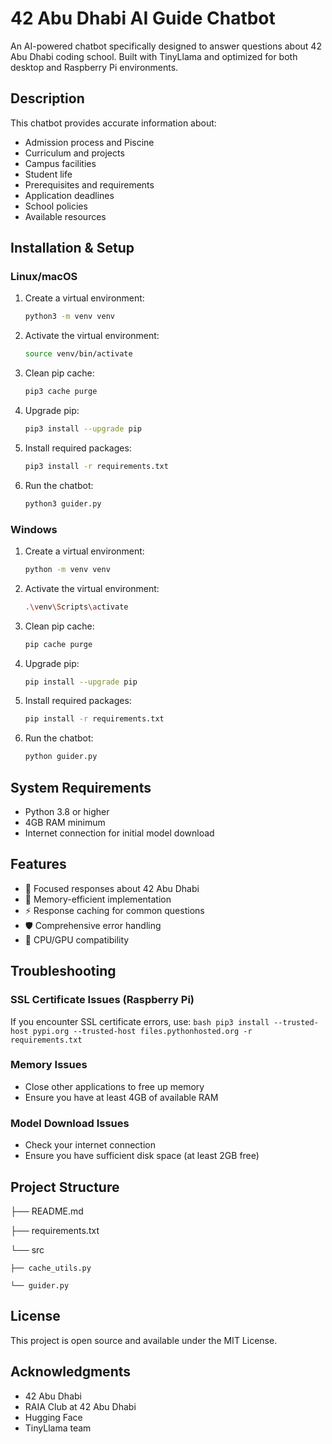 # 42 Abu Dhabi AI Guide Chatbot

An AI-powered chatbot specifically designed to answer questions about 42 Abu Dhabi coding school. Built with TinyLlama and optimized for both desktop and Raspberry Pi environments.

## Description

This chatbot provides accurate information about:
- Admission process and Piscine
- Curriculum and projects  
- Campus facilities
- Student life
- Prerequisites and requirements
- Application deadlines
- School policies
- Available resources

## Installation & Setup

### Linux/macOS

1. Create a virtual environment:
    ```bash
    python3 -m venv venv
    ```

2. Activate the virtual environment:
    ```bash
    source venv/bin/activate
    ```

3. Clean pip cache:
    ```bash
    pip3 cache purge
    ```

4. Upgrade pip:
    ```bash
    pip3 install --upgrade pip
    ```

5. Install required packages:
    ```bash
    pip3 install -r requirements.txt
    ```

6. Run the chatbot:
    ```bash
    python3 guider.py
    ```

### Windows

1. Create a virtual environment:
    ```bash
    python -m venv venv
    ```

2. Activate the virtual environment:
    ```bash
    .\venv\Scripts\activate
    ```

3. Clean pip cache:
    ```bash
    pip cache purge
    ```

4. Upgrade pip:
    ```bash
    pip install --upgrade pip
    ```

5. Install required packages:
    ```bash
    pip install -r requirements.txt
    ```

6. Run the chatbot:
    ```bash
    python guider.py
    ```

## System Requirements

- Python 3.8 or higher
- 4GB RAM minimum
- Internet connection for initial model download

## Features

- 🎯 Focused responses about 42 Abu Dhabi
- 💾 Memory-efficient implementation
- ⚡ Response caching for common questions
- 🛡️ Comprehensive error handling
- 🔄 CPU/GPU compatibility

## Troubleshooting

### SSL Certificate Issues (Raspberry Pi)
If you encounter SSL certificate errors, use:
    ```bash
    pip3 install --trusted-host pypi.org --trusted-host files.pythonhosted.org -r requirements.txt
    ```

### Memory Issues
- Close other applications to free up memory
- Ensure you have at least 4GB of available RAM

### Model Download Issues
- Check your internet connection
- Ensure you have sufficient disk space (at least 2GB free)

## Project Structure
├── README.md

├── requirements.txt

└── src

    ├── cache_utils.py
    
    └── guider.py

## License

This project is open source and available under the MIT License.

## Acknowledgments

- 42 Abu Dhabi
- RAIA Club at 42 Abu Dhabi
- Hugging Face
- TinyLlama team

